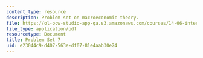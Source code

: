 ```yaml
---
content_type: resource
description: Problem set on macroeconomic theory.
file: https://ol-ocw-studio-app-qa.s3.amazonaws.com/courses/14-06-intermediate-macroeconomic-theory-spring-2003/e23044c9d407563edf0781e4aab30e24_1406ps7.pdf
file_type: application/pdf
resourcetype: Document
title: Problem Set 7
uid: e23044c9-d407-563e-df07-81e4aab30e24
---
```

